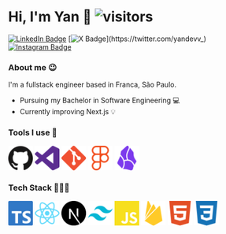 # Hi, I'm Yan 👋 ![visitors](https://komarev.com/ghpvc/?username=yandevv&style=plastic)

[![LinkedIn Badge](https://img.shields.io/badge/-Yan%20Victor-blue?style=for-the-badge&logo=Linkedin&logoColor=white&link=https://www.linkedin.com/in/yandevv/)](https://www.linkedin.com/in/yandevv/)
[![X Badge](https://img.shields.io/badge/-@yandevv-black?style=for-the-badge&logo=x&logoColor=white&link=https://twitter.com/yandevv_)](https://twitter.com/yandevv_)
[![Instagram Badge](https://img.shields.io/badge/-@yanvictor_1-FE5455?style=for-the-badge&logo=instagram&logoColor=white&link=https://www.instagram.com/yanvictor_1/)](https://www.instagram.com/yanvictor_1/)


### About me 😉

I'm a fullstack engineer based in Franca, São Paulo.

- Pursuing my Bachelor in Software Engineering 💻
- Currently improving Next.js 💡

### Tools I use 🔨

<div style="flex: 1; gap: 15px">
    <img src="./static/icons/githubIcon.svg" width="50" height="50">
    <img src="./static/icons/vscodeIcon.svg" width="50" height="50">
    <img src="./static/icons/gitIcon.svg" width="50" height="50">
    <img src="./static/icons/figmaIcon.svg" width="50" height="50">
    <img src="./static/icons/obsidianIcon.svg" width="50" height="50">
</div>

### Tech Stack 👩🏻‍💻

<div style="flex: 1; gap: 15px">
    <img src="./static/icons/typescriptIcon.svg" height="50" width="50">
    <img src="./static/icons/reactIcon.svg" height="50" width="50">
    <img src="./static/icons/nextIcon.svg" height="50" width="50">
    <img src="./static/icons/tailwindIcon.svg" height="50" width="50">
    <img src="./static/icons/javascriptIcon.svg" height="50" width="50">
    <img src="./static/icons/firebaseIcon.svg" height="50" width="50">
    <img src="./static/icons/htmlIcon.svg" height="50" width="50">
    <img src="./static/icons/cssIcon.svg" height="50" width="50">
</div>